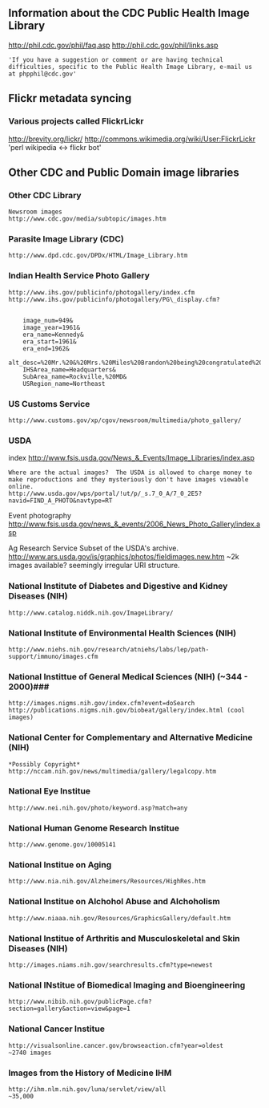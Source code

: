 Information about the CDC Public Health Image Library
-----------------------------------------------------
http://phil.cdc.gov/phil/faq.asp
http://phil.cdc.gov/phil/links.asp

    'If you have a suggestion or comment or are having technical difficulties, specific to the Public Health Image Library, e-mail us at phpphil@cdc.gov'

Flickr metadata syncing
-----------------------
### Various projects called FlickrLickr ###
http://brevity.org/lickr/
http://commons.wikimedia.org/wiki/User:FlickrLickr 'perl wikipedia <-> flickr bot'


Other CDC and Public Domain image libraries
-------------------------------------------
### Other CDC Library ###
    Newsroom images
    http://www.cdc.gov/media/subtopic/images.htm


### Parasite Image Library (CDC) ###

    http://www.dpd.cdc.gov/DPDx/HTML/Image_Library.htm

### Indian Health Service Photo Gallery ###
    http://www.ihs.gov/publicinfo/photogallery/index.cfm
    http://www.ihs.gov/publicinfo/photogallery/PG\_display.cfm?


        image_num=949&
        image_year=1961&
        era_name=Kennedy&
        era_start=1961&
        era_end=1962&
        alt_desc=%20Mr.%20&%20Mrs.%20Miles%20Brandon%20being%20congratulated%20on%20their%20marriage%20by%20Dr.%20Carruth%20J.%20Wagner.&
        IHSArea_name=Headquarters&
        SubArea_name=Rockville,%20MD&
        USRegion_name=Northeast

### US Customs Service ###

    http://www.customs.gov/xp/cgov/newsroom/multimedia/photo_gallery/

### USDA ###

index
    http://www.fsis.usda.gov/News_&_Events/Image_Libraries/index.asp

    Where are the actual images?  The USDA is allowed to charge money to make reproductions and they mysteriously don't have images viewable online.
    http://www.usda.gov/wps/portal/!ut/p/_s.7_0_A/7_0_2E5?navid=FIND_A_PHOTO&navtype=RT

Event photography
    http://www.fsis.usda.gov/news_&_events/2006_News_Photo_Gallery/index.asp

Ag Research Service
    Subset of the USDA's archive.
    http://www.ars.usda.gov/is/graphics/photos/fieldimages.new.htm
    ~2k images available? seemingly irregular URI structure.


### National Institute of Diabetes and Digestive and Kidney Diseases (NIH) ###

    http://www.catalog.niddk.nih.gov/ImageLibrary/

### National Institute of Environmental Health Sciences (NIH) ###
    http://www.niehs.nih.gov/research/atniehs/labs/lep/path-support/immuno/images.cfm

### National Instittue of General Medical Sciences (NIH) (~344 - 2000)###
    http://images.nigms.nih.gov/index.cfm?event=doSearch
    http://publications.nigms.nih.gov/biobeat/gallery/index.html (cool images)

### National Center for Complementary and Alternative Medicine (NIH)
    *Possibly Copyright*
    http://nccam.nih.gov/news/multimedia/gallery/legalcopy.htm

### National Eye Institue ###
    http://www.nei.nih.gov/photo/keyword.asp?match=any

### National Human Genome Research Institue ###
    http://www.genome.gov/10005141

### National Institue on Aging ###
    http://www.nia.nih.gov/Alzheimers/Resources/HighRes.htm

### National Institue on Alchohol Abuse and Alchoholism ###
    http://www.niaaa.nih.gov/Resources/GraphicsGallery/default.htm

### National Institue of Arthritis and Musculoskeletal and Skin Diseases (NIH)
    http://images.niams.nih.gov/searchresults.cfm?type=newest

### National INstitue of Biomedical Imaging and Bioengineering ###
    http://www.nibib.nih.gov/publicPage.cfm?section=gallery&action=view&page=1

### National Cancer Institue ###
    http://visualsonline.cancer.gov/browseaction.cfm?year=oldest
    ~2740 images

### Images from the History of Medicine IHM ###
    http://ihm.nlm.nih.gov/luna/servlet/view/all
    ~35,000
